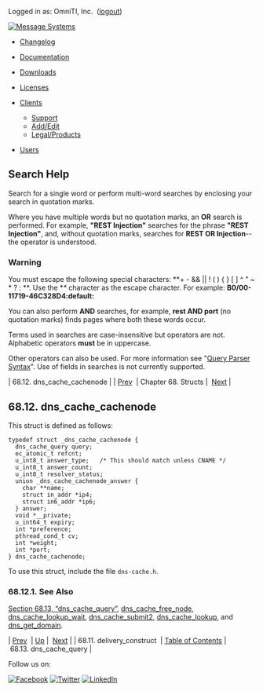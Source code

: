 Logged in as: OmniTI, Inc.  ([logout](https://support.messagesystems.com/logout.php))

[![Message Systems](https://support.messagesystems.com/images/ms-white205.png)](https://support.messagesystems.com/start.php) 

*   [Changelog](https://support.messagesystems.com/start.php?show=changelog)
*   [Documentation](https://support.messagesystems.com/docs/)
*   [Downloads](https://support.messagesystems.com/start.php)

*   [Licenses](https://support.messagesystems.com/license_summary.php)
*   <a href="">Clients</a>
    *   [Support](https://support.messagesystems.com/cs.php)
    *   [Add/Edit](https://support.messagesystems.com/edit_client.php)
    *   [Legal/Products](https://support.messagesystems.com/edit_products.php)
*   [Users](https://support.messagesystems.com/edit_customer.php)

## Search Help

Search for a single word or perform multi-word searches by enclosing your search in quotation marks.

Where you have multiple words but no quotation marks, an **OR** search is performed. For example, **"REST Injection"** searches for the phrase **"REST Injection"**, and, without quotation marks, searches for **REST OR Injection**--the operator is understood.

### Warning

You must escape the following special characters: **+ - && || ! ( ) { } [ ] ^ " ~ * ? : \**. Use the **\** character as the escape character. For example: **B0/00-11719-46C328D4\:default\:**

You can also perform **AND** searches, for example, **rest AND port** (no quotation marks) finds pages where both these words occur.

Terms used in searches are case-insensitive but operators are not. Alphabetic operators **must** be in uppercase.

Other operators can also be used. For more information see "[Query Parser Syntax](https://lucene.apache.org/core/old_versioned_docs/versions/3_0_0/queryparsersyntax.html)". Use of fields in searches is not currently supported.

| 68.12. dns_cache_cachenode |
| [Prev](structs.delivery_construct.php)  | Chapter 68. Structs |  [Next](structs.dns_cache_query.php) |

## 68.12. dns_cache_cachenode

This struct is defined as follows:

```
typedef struct _dns_cache_cachenode {
  dns_cache_query query;
  ec_atomic_t refcnt;
  u_int8_t answer_type;   /* This should match unless CNAME */
  u_int8_t answer_count;
  u_int8_t resolver_status;
  union _dns_cache_cachenode_answer {
    char **name;
    struct in_addr *ip4;
    struct in6_addr *ip6;
  } answer;
  void *__private;
  u_int64_t expiry;
  int *preference;
  pthread_cond_t cv;
  int *weight;
  int *port;
} dns_cache_cachenode;
```

To use this struct, include the file `dns-cache.h`.

### 68.12.1. See Also

[Section 68.13, “dns_cache_query”](structs.dns_cache_query.php "68.13. dns_cache_query"), [dns_cache_free_node](apis.dns_cache_free_node.php "dns_cache_free_node"), [dns_cache_lookup_wait](apis.dns_cache_lookup_wait.php "dns_cache_lookup_wait"), [dns_cache_submit2](apis.dns_cache_submit2.php "dns_cache_submit2"), [dns_cache_lookup](apis.dns_cache_lookup.php "dns_cache_lookup"), and [dns_get_domain](apis.dns_get_domain.php "dns_get_domain").

| [Prev](structs.delivery_construct.php)  | [Up](structs.php) |  [Next](structs.dns_cache_query.php) |
| 68.11. delivery_construct  | [Table of Contents](index.php) |  68.13. dns_cache_query |

Follow us on:

[![Facebook](https://support.messagesystems.com/images/icon-facebook.png)](http://www.facebook.com/messagesystems) [![Twitter](https://support.messagesystems.com/images/icon-twitter.png)](http://twitter.com/#!/MessageSystems) [![LinkedIn](https://support.messagesystems.com/images/icon-linkedin.png)](http://www.linkedin.com/company/message-systems)